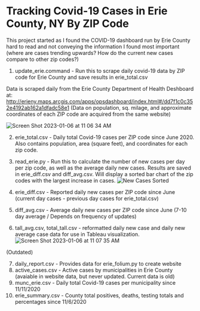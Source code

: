 # Tracking Covid-19 Cases in Erie County, NY By ZIP Code
This project started as I found the COVID-19 dashboard run by Erie County hard to read and not conveying the information I found most important (where are cases trending upwards? How do the current new cases compare to other zip codes?)

1) update_erie.command - Run this to scrape daily covid-19 data by ZIP code for Erie County and save results in erie_total.csv

Data is scraped daily from the Erie County Department of Health Deshboard at:
http://erieny.maps.arcgis.com/apps/opsdashboard/index.html#/dd7f1c0c352e4192ab162a1dfadc58e1
(Data on population, sq. milage, and approximate coordinates of each ZIP code are acquired from the same website)

![Screen Shot 2023-01-06 at 11 06 34 AM](https://user-images.githubusercontent.com/25538281/211050942-7b6dee64-ab77-4ef2-8f8b-2b53172db097.png)

2) erie_total.csv - Daily total Covid-19 cases per ZIP code since June 2020. Also contains population, area (square feet), and coordinates for each zip code.

3) read_erie.py - Run this to calculate the number of new cases per day per zip code, as well as the average daily new cases. Results are saved in erie_diff.csv and diff_avg.csv. Will display a sorted bar chart of the zip codes with the largest increase in cases.
![New Cases Sorted](https://user-images.githubusercontent.com/25538281/211050666-d70a17a3-cb1e-491a-a151-26fc269c1a23.png)

4) erie_diff.csv - Reported daily new cases per ZIP code since June (current day cases - previous day cases for erie_total.csv)

5) diff_avg.csv - Average daily new cases per ZIP code since June (7-10 day average / Depends on frequency of updates)

6) tall_avg.csv, total_tall.csv - reformatted daily new case and daily new average case data for use in Tableau visualization.
 ![Screen Shot 2023-01-06 at 11 07 35 AM](https://user-images.githubusercontent.com/25538281/211051076-518894b5-563c-45fd-8a63-d530f8003d45.png)

(Outdated)

7) daily_report.csv - Provides data for erie_folium.py to create website  
8) active_cases.csv - Active cases by municipalities in Erie County (avaiable in website data, but never updated. Current data is old)
9) munc_erie.csv - Daily total Covid-19 cases per municipality since 11/11/2020
10) erie_summary.csv - County total positives, deaths, testing totals and percentages since 11/6/2020
